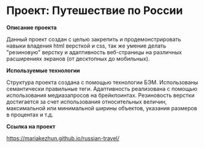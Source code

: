 # Проект: Путешествие по России

**Описание проекта**

Данный проект создан с целью закрепить и продемонстрировать навыки владения html версткой и css, так же умение делать "резиновую" верстку и адаптивность веб-страницы на различных расширениях экранов (от десктопных до мобильных).

**Используемые технологии**

Структура проекта создана с помощью технологии БЭМ. Использованы семантически правильные теги. Адаптивность реализована с помощью использования медиазапросов на брейкпоинтах. Резиновость верстки достигается за счет использования относительных величин, максимальной или минимальной ширины объектов, указания размеров в процентах и т.д. 

**Ссылка на проект**

https://mariakezhun.github.io/russian-travel/